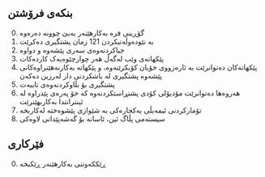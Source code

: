 ## بنکەی فرۆشتن

0. گۆڕینی فرە بەکارهێنەر بەبێ چوونە دەرەوە
1. بە نێودەوڵەتیکردن 121 زمان پشتگیری دەکرێت
2. جیاکردنەوەی سەری پێشەوە و دواوە
3. پێکهاتەی وێب لەگەڵ هەر چوارچێوەیەک کاردەکات
4. پێکهاتەکان دەتوانرێت بە ئارەزووی خۆیان کۆبکرێنەوە، و پێکهاتە بەکارنەهێنراوەکانی پێشەوە پشتگیری لە باشکردنی دار لەرزین دەکەن
5. پشتگیری بۆ بڵاوکردنەوەی تایبەت
6. هەروەها دەتوانرێت مۆدیۆلی کۆدی پشتڕاستکردنەوە کە خۆ پەرەی پێدراوە لە ئینترانتدا بەکاربهێنرێت
7. تۆمارکردنی ئیمەیڵی یەکجارەکی بە شێوازی پێشوەختە لەکاربخە
8. سیستەمی پڵاگ ئین، ئاسانە بۆ گەشەپێدانی لاوەکی

## فێرکاری

0. ڕێککەوتنی بەکارهێنەر ڕێکبخە